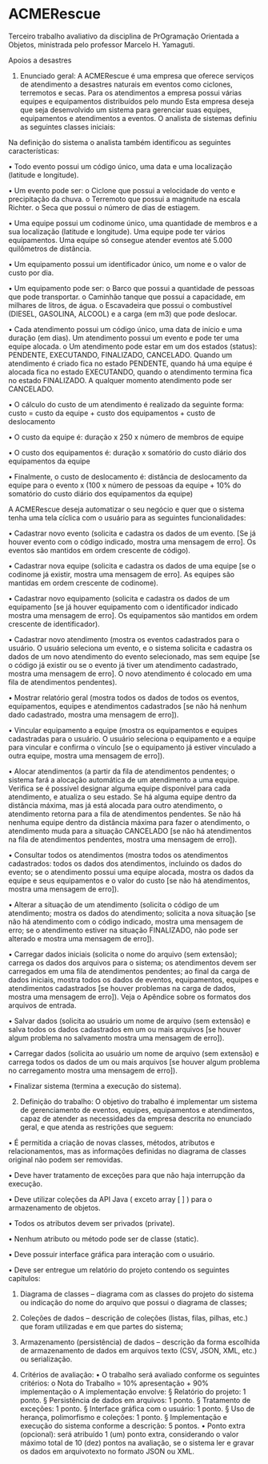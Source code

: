# ACMERescue
Terceiro trabalho avaliativo da disciplina de PrOgramação Orientada a Objetos, ministrada pelo professor Marcelo H. Yamaguti.

Apoios a desastres
1. Enunciado geral:
A ACMERescue é uma empresa que oferece serviços de atendimento a desastres naturais
em eventos como ciclones, terremotos e secas. Para os atendimentos a empresa possui várias
equipes e equipamentos distribuídos pelo mundo
Esta empresa deseja que seja desenvolvido um sistema para gerenciar suas equipes,
equipamentos e atendimentos a eventos.
O analista de sistemas definiu as seguintes classes iniciais:

Na definição do sistema o analista também identificou as seguintes características:

• Todo evento possui um código único, uma data e uma localização (latitude e longitude).

• Um evento pode ser:
o Ciclone que possui a velocidade do vento e precipitação da chuva.
o Terremoto que possui a magnitude na escala Richter.
o Seca que possui o número de dias de estiagem.

• Uma equipe possui um codinome único, uma quantidade de membros e a sua localização
(latitude e longitude). Uma equipe pode ter vários equipamentos. Uma equipe só consegue
atender eventos até 5.000 quilômetros de distância.

• Um equipamento possui um identificador único, um nome e o valor de custo por dia.

• Um equipamento pode ser:
o Barco que possui a quantidade de pessoas que pode transportar.
o Caminhão tanque que possui a capacidade, em milhares de litros, de água.
o Escavadeira que possui o combustível (DIESEL, GASOLINA, ALCOOL) e a carga
(em m3) que pode deslocar.

• Cada atendimento possui um código único, uma data de início e uma duração (em dias).
Um atendimento possui um evento e pode ter uma equipe alocada.
o Um atendimento pode estar em um dos estados (status): PENDENTE,
EXECUTANDO, FINALIZADO, CANCELADO. Quando um atendimento é criado
fica no estado PENDENTE, quando há uma equipe é alocada fica no estado
EXECUTANDO, quando o atendimento termina fica no estado FINALIZADO. A
qualquer momento atendimento pode ser CANCELADO.

• O cálculo do custo de um atendimento é realizado da seguinte forma:
custo = custo da equipe + custo dos equipamentos + custo de deslocamento

• O custo da equipe é:
duração x 250 x número de membros de equipe

• O custo dos equipamentos é:
duração x somatório do custo diário dos equipamentos da equipe

• Finalmente, o custo de deslocamento é:
distância de deslocamento da equipe para o evento x (100 x número de pessoas da equipe + 10% do somatório do custo diário dos equipamentos da equipe)

A ACMERescue deseja automatizar o seu negócio e quer que o sistema tenha uma tela cíclica
com o usuário para as seguintes funcionalidades:

• Cadastrar novo evento (solicita e cadastra os dados de um evento. [Se já houver
evento com o código indicado, mostra uma mensagem de erro]. Os eventos são
mantidos em ordem crescente de código).

• Cadastrar nova equipe (solicita e cadastra os dados de uma equipe [se o codinome
já existir, mostra uma mensagem de erro]. As equipes são mantidas em ordem
crescente de codinome).

• Cadastrar novo equipamento (solicita e cadastra os dados de um equipamento [se já
houver equipamento com o identificador indicado mostra uma mensagem de erro]. Os
equipamentos são mantidos em ordem crescente de identificador).

• Cadastrar novo atendimento (mostra os eventos cadastrados para o usuário. O
usuário seleciona um evento, e o sistema solicita e cadastra os dados de um novo
atendimento do evento selecionado, mas sem equipe [se o código já existir ou se o
evento já tiver um atendimento cadastrado, mostra uma mensagem de erro]. O novo
atendimento é colocado em uma fila de atendimentos pendentes).

• Mostrar relatório geral (mostra todos os dados de todos os eventos, equipamentos,
equipes e atendimentos cadastrados [se não há nenhum dado cadastrado, mostra uma
mensagem de erro]).

• Vincular equipamento a equipe (mostra os equipamentos e equipes cadastradas
para o usuário. O usuário seleciona o equipamento e a equipe para vincular e confirma
o vínculo [se o equipamento já estiver vinculado a outra equipe, mostra uma mensagem
de erro]).

• Alocar atendimentos (a partir da fila de atendimentos pendentes; o sistema fará a
alocação automática de um atendimento a uma equipe. Verifica se é possível designar
alguma equipe disponível para cada atendimento, e atualiza o seu estado. Se há
alguma equipe dentro da distância máxima, mas já está alocada para outro
atendimento, o atendimento retorna para a fila de atendimentos pendentes. Se não há
nenhuma equipe dentro da distância máxima para fazer o atendimento, o atendimento
muda para a situação CANCELADO [se não há atendimentos na fila de atendimentos
pendentes, mostra uma mensagem de erro]).

• Consultar todos os atendimentos (mostra todos os atendimentos cadastrados: todos
os dados dos atendimentos, incluindo os dados do evento; se o atendimento possui
uma equipe alocada, mostra os dados da equipe e seus equipamentos e o valor do
custo [se não há atendimentos, mostra uma mensagem de erro]).

• Alterar a situação de um atendimento (solicita o código de um atendimento; mostra
os dados do atendimento; solicita a nova situação [se não há atendimento com o código
indicado, mostra uma mensagem de erro; se o atendimento estiver na situação
FINALIZADO, não pode ser alterado e mostra uma mensagem de erro]).

• Carregar dados iniciais (solicita o nome do arquivo (sem extensão); carrega os dados
dos arquivos para o sistema; os atendimentos devem ser carregados em uma fila de
atendimentos pendentes; ao final da carga de dados iniciais, mostra todos os dados de
eventos, equipamentos, equipes e atendimentos cadastrados [se houver problemas na
carga de dados, mostra uma mensagem de erro]). Veja o Apêndice sobre os formatos
dos arquivos de entrada.

• Salvar dados (solicita ao usuário um nome de arquivo (sem extensão) e salva todos
os dados cadastrados em um ou mais arquivos [se houver algum problema no
salvamento mostra uma mensagem de erro]).

• Carregar dados (solicita ao usuário um nome de arquivo (sem extensão) e carrega
todos os dados de um ou mais arquivos [se houver algum problema no carregamento
mostra uma mensagem de erro]).

• Finalizar sistema (termina a execução do sistema).

2. Definição do trabalho:
O objetivo do trabalho é implementar um sistema de gerenciamento de eventos, equipes,
equipamentos e atendimentos, capaz de atender as necessidades da empresa descrita no
enunciado geral, e que atenda as restrições que seguem:

• É permitida a criação de novas classes, métodos, atributos e relacionamentos, mas as
informações definidas no diagrama de classes original não podem ser removidas.

• Deve haver tratamento de exceções para que não haja interrupção da execução.

• Deve utilizar coleções da API Java ( exceto array [ ] ) para o armazenamento de objetos.

• Todos os atributos devem ser privados (private).

• Nenhum atributo ou método pode ser de classe (static).

• Deve possuir interface gráfica para interação com o usuário.

• Deve ser entregue um relatório do projeto contendo os seguintes capítulos:

1. Diagrama de classes – diagrama com as classes do projeto do sistema ou indicação
do nome do arquivo que possui o diagrama de classes;

2. Coleções de dados – descrição de coleções (listas, filas, pilhas, etc.) que foram
utilizadas e em que partes do sistema;

3. Armazenamento (persistência) de dados – descrição da forma escolhida de
armazenamento de dados em arquivos texto (CSV, JSON, XML, etc.) ou serialização.

3. Critérios de avaliação:
• O trabalho será avaliado conforme os seguintes critérios:
o Nota do Trabalho = 10% apresentação + 90% implementação
o A implementação envolve:
§ Relatório do projeto: 1 ponto.
§ Persistência de dados em arquivos: 1 ponto.
§ Tratamento de exceções: 1 ponto.
§ Interface gráfica com o usuário: 1 ponto.
§ Uso de herança, polimorfismo e coleções: 1 ponto.
§ Implementação e execução do sistema conforme a descrição: 5 pontos.
• Ponto extra (opcional): será atribuído 1 (um) ponto extra, considerando o valor máximo
total de 10 (dez) pontos na avaliação, se o sistema ler e gravar os dados em arquivotexto no formato JSON ou XML.
